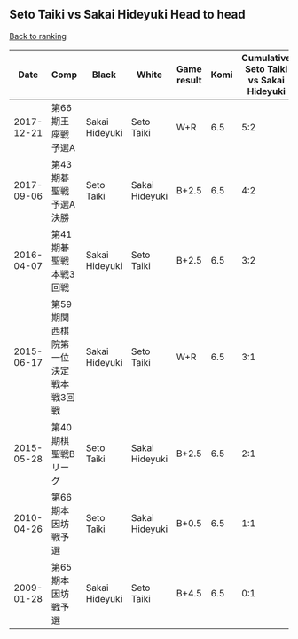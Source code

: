## Seto Taiki vs Sakai Hideyuki Head to head

[Back to ranking](../../index.md)




| **Date** | **Comp** | **Black** | **White** | **Game result** | **Komi** | **Cumulative Seto Taiki vs Sakai Hideyuki** | **Seto Taiki streak** | **Sakai Hideyuki streak** | 
| --- | --- | --- | --- | --- | --- | --- | --- | --- |
| 2017-12-21 | 第66期王座戦予選A | Sakai Hideyuki | Seto Taiki | W+R | 6.5 | 5:2 | 2 | 0 | 
| 2017-09-06 | 第43期碁聖戦　予選A決勝 | Seto Taiki | Sakai Hideyuki | B+2.5 | 6.5 | 4:2 | 1 | 0 | 
| 2016-04-07 | 第41期碁聖戦本戦3回戦 | Sakai Hideyuki | Seto Taiki | B+2.5 | 6.5 | 3:2 | 0 | 1 | 
| 2015-06-17 | 第59期関西棋院第一位決定戦本戦3回戦 | Sakai Hideyuki | Seto Taiki | W+R | 6.5 | 3:1 | 3 | 0 | 
| 2015-05-28 | 第40期棋聖戦Bリーグ | Seto Taiki | Sakai Hideyuki | B+2.5 | 6.5 | 2:1 | 2 | 0 | 
| 2010-04-26 | 第66期本因坊戦予選 | Seto Taiki | Sakai Hideyuki | B+0.5 | 6.5 | 1:1 | 1 | 0 | 
| 2009-01-28 | 第65期本因坊戦予選 | Sakai Hideyuki | Seto Taiki | B+4.5 | 6.5 | 0:1 | 0 | 1 |




